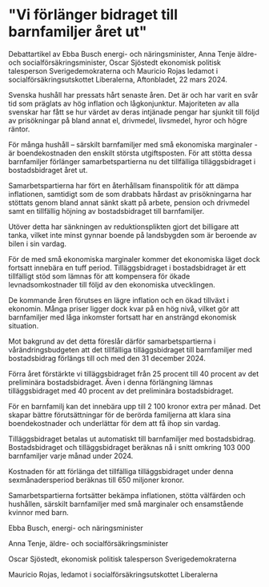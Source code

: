 # "Vi förlänger bidraget till barnfamiljer året ut"

Debattartikel av Ebba Busch energi- och näringsminister, Anna Tenje äldre- och socialförsäkringsminister, Oscar Sjöstedt ekonomisk politisk talesperson Sverigedemokraterna och Mauricio Rojas ledamot i socialförsäkringsutskottet Liberalerna, Aftonbladet, 22 mars 2024.

Svenska hushåll har pressats hårt senaste åren. Det är och har varit en svår tid som präglats av hög inflation och lågkonjunktur. Majoriteten av alla svenskar har fått se hur värdet av deras intjänade pengar har sjunkit till följd av prisökningar på bland annat el, drivmedel, livsmedel, hyror och högre räntor.

För många hushåll – särskilt barnfamiljer med små ekonomiska marginaler - är boendekostnaden den enskilt största utgiftsposten. För att stötta dessa barnfamiljer förlänger samarbetspartierna nu det tillfälliga tilläggsbidraget i bostadsbidraget året ut.

Samarbetspartierna har fört en återhållsam finanspolitik för att dämpa inflationen, samtidigt som de som drabbats hårdast av prisökningarna har stöttats genom bland annat sänkt skatt på arbete, pension och drivmedel samt en tillfällig höjning av bostadsbidraget till barnfamiljer.

Utöver detta har sänkningen av reduktionsplikten gjort det billigare att tanka, vilket inte minst gynnar boende på landsbygden som är beroende av bilen i sin vardag.

För de med små ekonomiska marginaler kommer det ekonomiska läget dock fortsatt innebära en tuff period. Tilläggsbidraget i bostadsbidraget är ett tillfälligt stöd som lämnas för att kompensera för ökade levnadsomkostnader till följd av den ekonomiska utvecklingen.

De kommande åren förutses en lägre inflation och en ökad tillväxt i ekonomin. Många priser ligger dock kvar på en hög nivå, vilket gör att barnfamiljer med låga inkomster fortsatt har en ansträngd ekonomisk situation.

Mot bakgrund av det detta föreslår därför samarbetspartierna i vårändringsbudgeten att det tillfälliga tilläggsbidraget till barnfamiljer med bostadsbidrag förlängs till och med den 31 december 2024.

Förra året förstärkte vi tilläggsbidraget från 25 procent till 40 procent av det preliminära bostadsbidraget. Även i denna förlängning lämnas tilläggsbidraget med 40 procent av det preliminära bostadsbidraget.

För en barnfamilj kan det innebära upp till 2 100 kronor extra per månad. Det skapar bättre förutsättningar för de berörda familjerna att klara sina boendekostnader och underlättar för dem att få ihop sin vardag.

Tilläggsbidraget betalas ut automatiskt till barnfamiljer med bostadsbidrag. Bostadsbidraget och tilläggsbidraget beräknas nå i snitt omkring 103 000 barnfamiljer varje månad under 2024.

Kostnaden för att förlänga det tillfälliga tilläggsbidraget under denna sexmånadersperiod beräknas till 650 miljoner kronor.

Samarbetspartierna fortsätter bekämpa inflationen, stötta välfärden och hushållen, särskilt barnfamiljer med små marginaler och ensamstående kvinnor med barn.

Ebba Busch, energi- och näringsminister

Anna Tenje, äldre- och socialförsäkringsminister

Oscar Sjöstedt, ekonomisk politisk talesperson Sverigedemokraterna

Mauricio Rojas, ledamot i socialförsäkringsutskottet Liberalerna
